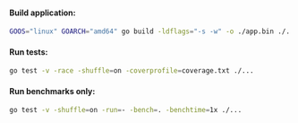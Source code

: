 #### Build application:
```bash
GOOS="linux" GOARCH="amd64" go build -ldflags="-s -w" -o ./app.bin ./...
```

#### Run tests:
```bash
go test -v -race -shuffle=on -coverprofile=coverage.txt ./...
```

#### Run benchmarks only:
```bash
go test -v -shuffle=on -run=- -bench=. -benchtime=1x ./...
```
